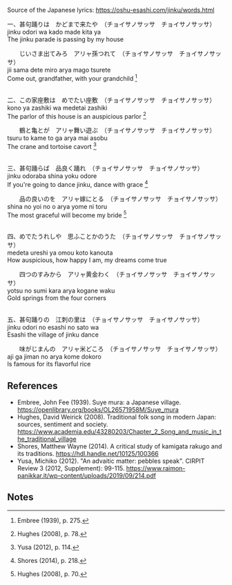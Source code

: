 Source of the Japanese lyrics: https://oshu-esashi.com/jinku/words.html

一、甚句踊りは　かどまで来たや　（チョイサノサッサ　チョイサノサッサ）
<br>jinku odori wa kado made kita ya
<br>The jinku parade is passing by my house

　　じいさま出てみろ　アリャ孫つれて　（チョイサノサッサ　チョイサノサッサ）
<br>jii sama dete miro arya mago tsurete
<br>Come out, grandfather, with your grandchild [^1]


<br>二、この家座敷は　めでたい座敷　（チョイサノサッサ　チョイサノサッサ）
<br>kono ya zashiki wa medetai zashiki
<br>The parlor of this house is an auspicious parlor [^2]

　　鶴と亀とが　アリャ舞い遊ぶ　（チョイサノサッサ　チョイサノサッサ）
<br>tsuru to kame to ga arya mai asobu
<br>The crane and tortoise cavort [^3]


<br>三、甚句踊らば　品良く踊れ　（チョイサノサッサ　チョイサノサッサ）
<br>jinku odoraba shina yoku odore
<br>If you're going to dance jinku, dance with grace [^4]

　　品の良いのを　アリャ嫁にとる　（チョイサノサッサ　チョイサノサッサ）
<br>shina no yoi no o arya yome ni toru
<br>The most graceful will become my bride [^5]


<br>四、めでたうれしや　思ふことかのうた　（チョイサノサッサ　チョイサノサッサ）
<br>medeta ureshi ya omou koto kanouta
<br>How auspicious, how happy I am, my dreams come true

　　四つのすみから　アリャ黄金わく　（チョイサノサッサ　チョイサノサッサ）
<br>yotsu no sumi kara arya kogane waku
<br>Gold springs from the four corners


<br>五、甚句踊りの　江刺の里は　（チョイサノサッサ　チョイサノサッサ）
<br>jinku odori no esashi no sato wa
<br>Esashi the village of jinku dance

　　味がじまんの　アリャ米どころ　（チョイサノサッサ　チョイサノサッサ）
<br>aji ga jiman no arya kome dokoro
<br>Is famous for its flavorful rice

References
----------

* Embree, John Fee (1939). Suye mura: a Japanese village. https://openlibrary.org/books/OL26571958M/Suye_mura
* Hughes, David Weirick (2008). Traditional folk song in modern Japan: sources, sentiment and society. https://www.academia.edu/43280203/Chapter_2_Song_and_music_in_the_traditional_village
* Shores, Matthew Wayne (2014). A critical study of kamigata rakugo and its traditions. https://hdl.handle.net/10125/100366
* Yusa, Michiko (2012). "An advaitic matter: pebbles speak". CIRPIT Review 3 (2012, Supplement): 99-115. https://www.raimon-panikkar.it/wp-content/uploads/2019/09/214.pdf

Notes
-----

[^1]: Embree (1939), p. 275.
[^2]: Hughes (2008), p. 78.
[^3]: Yusa (2012), p. 114.
[^4]: Shores (2014), p. 218.
[^5]: Hughes (2008), p. 70.
